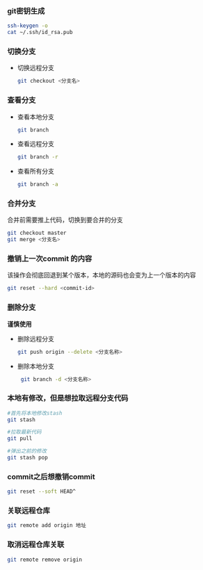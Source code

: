 ### git密钥生成

```bash
ssh-keygen -o
cat ~/.ssh/id_rsa.pub
```

### 切换分支

- 切换远程分支

  ```bash
  git checkout <分支名> 
  ```

### 查看分支

- 查看本地分支

  ```bash
  git branch 
  ```

- 查看远程分支

  ```bash
  git branch -r
  ```

- 查看所有分支

  ```bash
  git branch -a 
  ```

### 合并分支

合并前需要推上代码，切换到要合并的分支

```bash
git checkout master
git merge <分支名>
```



### 撤销上一次commit 的内容

该操作会彻底回退到某个版本，本地的源码也会变为上一个版本的内容

```bash
git reset --hard <commit-id>
```



### 删除分支

**谨慎使用**

- 删除远程分支 

  ```bash
  git push origin --delete <分支名称>
  ```

- 删除本地分支

  ```bash
   git branch -d <分支名称>
  ```

### 本地有修改，但是想拉取远程分支代码

```bash
#首先将本地修改stash
git stash

#拉取最新代码
git pull

#弹出之前的修改
git stash pop
```

###   commit之后想撤销commit

```bash
git reset --soft HEAD^ 
```

### 关联远程仓库

```bash
git remote add origin 地址
```

### 取消远程仓库关联

```bash
git remote remove origin
```



